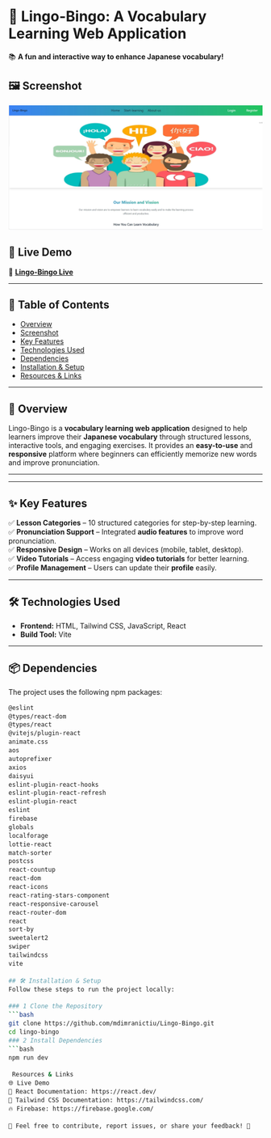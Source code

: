 # 🎯 Lingo-Bingo: A Vocabulary Learning Web Application  

📚 **A fun and interactive way to enhance Japanese vocabulary!** 

## 🖼 Screenshot  
![Lingo-Bingo Screenshot](src/assets/screenshot-1738751614410.png)


## 🚀 Live Demo  
🔗 **[Lingo-Bingo Live](https://lingo-bingo-628fe.web.app/)**  

---

## 📌 Table of Contents  
- [Overview](#overview)  
- [Screenshot](#screenshot)  
- [Key Features](#key-features)  
- [Technologies Used](#technologies-used)  
- [Dependencies](#dependencies)  
- [Installation & Setup](#installation--setup)  
- [Resources & Links](#resources--links)  

---

## 📝 Overview  
Lingo-Bingo is a **vocabulary learning web application** designed to help learners improve their **Japanese vocabulary** through structured lessons, interactive tools, and engaging exercises. It provides an **easy-to-use** and **responsive** platform where beginners can efficiently memorize new words and improve pronunciation.  

---


---

## ✨ Key Features  
✅ **Lesson Categories** – 10 structured categories for step-by-step learning.  
✅ **Pronunciation Support** – Integrated **audio features** to improve word pronunciation.  
✅ **Responsive Design** – Works on all devices (mobile, tablet, desktop).  
✅ **Video Tutorials** – Access engaging **video tutorials** for better learning.  
✅ **Profile Management** – Users can update their **profile** easily.  

---

## 🛠 Technologies Used  
- **Frontend:** HTML, Tailwind CSS, JavaScript, React  
- **Build Tool:** Vite  

---

## 📦 Dependencies  
The project uses the following npm packages:  

```bash
@eslint
@types/react-dom
@types/react
@vitejs/plugin-react
animate.css
aos
autoprefixer
axios
daisyui
eslint-plugin-react-hooks
eslint-plugin-react-refresh
eslint-plugin-react
eslint
firebase
globals
localforage
lottie-react
match-sorter
postcss
react-countup
react-dom
react-icons
react-rating-stars-component
react-responsive-carousel
react-router-dom
react
sort-by
sweetalert2
swiper
tailwindcss
vite

## 🛠 Installation & Setup  
Follow these steps to run the project locally:  

### 1 Clone the Repository  
```bash
git clone https://github.com/mdimranictiu/Lingo-Bingo.git
cd lingo-bingo
### 2 Install Dependencies
```bash
npm run dev

 Resources & Links
🌐 Live Demo
📖 React Documentation: https://react.dev/
📖 Tailwind CSS Documentation: https://tailwindcss.com/
🔥 Firebase: https://firebase.google.com/

📌 Feel free to contribute, report issues, or share your feedback! 🚀
